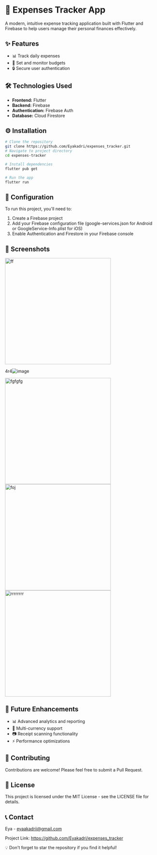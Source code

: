 # 📱 Expenses Tracker App

A modern, intuitive expense tracking application built with Flutter and Firebase to help users manage their personal finances effectively.

## ✨ Features

- 📊 Track daily expenses
- 🎯 Set and monitor budgets
- 🔒 Secure user authentication

## 🛠️ Technologies Used

- **Frontend:** Flutter
- **Backend:** Firebase
- **Authentication:** Firebase Auth
- **Database:** Cloud Firestore

## ⚙️ Installation

```bash
# Clone the repository
git clone https://github.com/Eyakadri/expenses_tracker.git
# Navigate to project directory
cd expenses-tracker

# Install dependencies
flutter pub get

# Run the app
flutter run
```

## 🔧 Configuration

To run this project, you'll need to:

1. Create a Firebase project
2. Add your Firebase configuration file (google-services.json for Android or GoogleService-Info.plist for iOS)
3. Enable Authentication and Firestore in your Firebase console

## 📱 Screenshots
<img width="350" alt="ff" src="https://github.com/user-attachments/assets/afb7c071-de2f-49a4-aa3a-8212c3aeb382">

4r4![image](https://github.com/user-attachments/assets/33f237ee-7e23-4162-b8c3-a8757a909bae)


<img width="350" alt="fgfgfg" src="https://github.com/user-attachments/assets/905b4cfc-42c6-41c6-a33c-dfe60821a762">

<img width="350" alt="foj" src="https://github.com/user-attachments/assets/2303a415-9bf5-4fd1-9fb8-7f62b7a9c006">

<img width="350" alt="rrrrrrrr" src="https://github.com/user-attachments/assets/fa3fb854-4649-42e0-8143-3b993837a240">

</aside>

## 🚀 Future Enhancements

- 📊 Advanced analytics and reporting
- 💱 Multi-currency support
- 📷 Receipt scanning functionality
- ⚡ Performance optimizations

## 👥 Contributing

Contributions are welcome! Please feel free to submit a Pull Request.

## 📄 License

This project is licensed under the MIT License - see the LICENSE file for details.

## 📞 Contact

Eya - eyaakadrii@gmail.com

Project Link: https://github.com/Eyakadri/expenses_tracker

<aside>
💡 Don't forget to star the repository if you find it helpful!

</aside>
